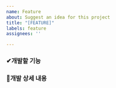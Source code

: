```yaml
---
name: Feature
about: Suggest an idea for this project
title: "[FEATURE]"
labels: feature
assignees: ''

---
```


<h3>✔개발할 기능<h3/>

<h3>📄개발 상세 내용<h3/>
